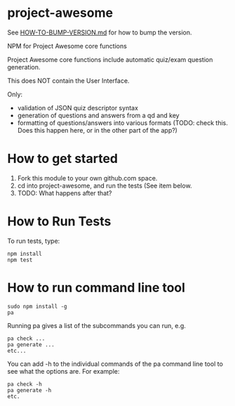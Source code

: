 # project-awesome
 
See [HOW-TO-BUMP-VERSION.md](/HOW-TO-BUMP-VERSION.md) for how to bump the version. 

NPM for Project Awesome core functions

Project Awesome core functions include automatic quiz/exam question generation.

This does NOT contain the User Interface.  

Only:
* validation of JSON quiz descriptor syntax
* generation of questions and answers from a qd and key
* formatting of questions/answers into various formats (TODO: check this.  Does this happen here, or in the other part of the app?)

# How to get started

1. Fork this module to your own github.com space.
2. cd into project-awesome, and run the tests (See item below.
3. TODO: What happens after that?

# How to Run Tests
To run tests, type: 

```
npm install
npm test
```

# How to run command line tool

```
sudo npm install -g
pa
```

Running pa gives a list of the subcommands you can run, e.g. 

```
pa check ...
pa generate ...
etc...
```

You can add -h to the individual commands of the pa command line tool to see 
what the options are.  For example:

```
pa check -h
pa generate -h
etc.

```
